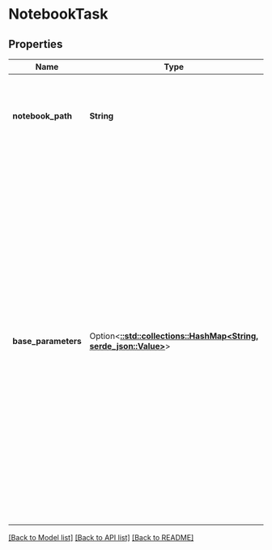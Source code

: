 # NotebookTask

## Properties

Name | Type | Description | Notes
------------ | ------------- | ------------- | -------------
**notebook_path** | **String** | The absolute path of the notebook to be run in the Azure Databricks workspace. This path must begin with a slash. This field is required. | 
**base_parameters** | Option<[**::std::collections::HashMap<String, serde_json::Value>**](serde_json::Value.md)> | Base parameters to be used for each run of this job. If the run is initiated by a call to [`run-now`](https://docs.microsoft.com/azure/databricks/dev-tools/api/latest/jobs#operation/JobsRunNow) with parameters specified, the two parameters maps are merged. If the same key is specified in `base_parameters` and in `run-now`, the value from `run-now` is used.  Use [Task parameter variables](https://docs.microsoft.com/azure/databricks/jobs#parameter-variables) to set parameters containing information about job runs.  If the notebook takes a parameter that is not specified in the job’s `base_parameters` or the `run-now` override parameters, the default value from the notebook is used.  Retrieve these parameters in a notebook using [dbutils.widgets.get](https://docs.microsoft.com/azure/databricks/dev-tools/databricks-utils#dbutils-widgets). | [optional]

[[Back to Model list]](../README.md#documentation-for-models) [[Back to API list]](../README.md#documentation-for-api-endpoints) [[Back to README]](../README.md)


